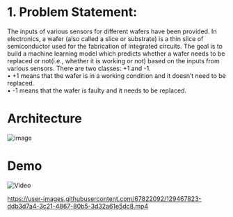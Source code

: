 # 1.	Problem Statement:  
The inputs of various sensors for different wafers have been provided. In electronics, a wafer (also called a slice or substrate) is a thin slice of semiconductor used for the fabrication of integrated circuits. The goal is to build a machine learning model which predicts whether a wafer needs to be replaced or not(i.e., whether it is working or not) based on the inputs from various sensors. There are two classes: +1 and -1. <br>
•	+1 means that the wafer is in a working condition and it doesn’t need to be replaced.<br>
•	-1 means that the wafer is faulty and it needs to be replaced. 


# Architecture

![image](https://user-images.githubusercontent.com/67822092/129449507-c939db3b-b696-4650-b2be-5c9d4ef9814d.png)

# Demo

![Video](https://github.com/ameerkings123/Wafer_Sensors_Fault/blob/main/Demo_Video/GIF-210814_213002.gif)



https://user-images.githubusercontent.com/67822092/129467823-ddb3d7a4-3c21-4867-80b5-3d32a61e5dc8.mp4




